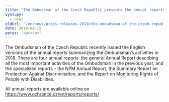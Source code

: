 ```yaml
---
title: "The Ombudsman of the Czech Republic presents the annual reports 2018"
vystupy:
  - news
oldUrl: "/en/news/press-releases-2019/the-ombudsman-of-the-czech-republic-presents-the-annual-reports-2018/"
date: 2019-08-15
perex: "<p></p>"
---
```


<!-- imported from the old website -->

<p>The Ombudsman of the Czech Republic recently issued the English versions of the annual reports summarizing the Ombudsman’s activities in 2018. There are four annual reports: the general Annual Report describing all the most important activities of the Ombudsman in the previous year, and the specialized reports &ndash; the NPM Annual Report, the Summary Report on Protiection Against Discrimination, and the Report on Monitoring Rights of People with Disabilities.</p> <p>All annual reports are available online on <a href="/en/reports/reports/" target="_blank">https://www.ochrance.cz/en/reports/reports/</a></p>
